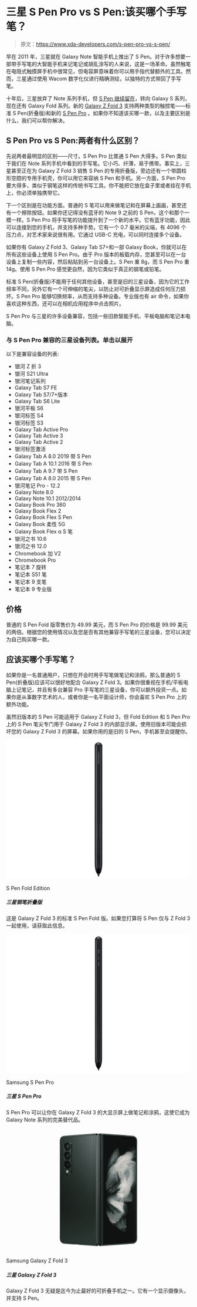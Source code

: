 # 三星 S Pen Pro vs S Pen:该买哪个手写笔？

> 原文：<https://www.xda-developers.com/s-pen-pro-vs-s-pen/>

早在 2011 年，三星就在 Galaxy Note 智能手机上推出了 S Pen。对于许多想要一部带手写笔的大智能手机来记笔记或胡乱涂写的人来说，这是一场革命。虽然触笔在电阻式触摸屏手机中很常见，但电容屏意味着你可以用手指代替额外的工具。然而，三星通过使用 Wacom 数字化仪进行精确测绘，以独特的方式带回了手写笔。

十年后，三星放弃了 Note 系列手机，但 [S Pen 继续留在](https://www.xda-developers.com/samsung-galaxy-s21-s-pen/)，转向 Galaxy S 系列，现在还有 Galaxy Fold 系列。新的 [Galaxy Z Fold 3](https://www.xda-developers.com/samsung-galaxy-z-fold-3/) 支持两种类型的触控笔——标准 S Pen(折叠版)和新的 [S Pen Pro](https://www.xda-developers.com/samsung-s-pen-pro/) 。如果你不知道该买哪一款，以及主要区别是什么，我们可以帮你解决。

## S Pen Pro vs S Pen:两者有什么区别？

先说两者最明显的区别——尺寸。S Pen Pro 比普通 S Pen 大得多。S Pen 类似于我们在 Note 系列手机中看到的手写笔。它小巧、纤薄，易于携带。事实上，三星甚至正在为 Galaxy Z Fold 3 销售 S Pen 的专用折叠版，旁边还有一个带圆柱形空腔的专用手机壳，你可以用它来容纳 S Pen 和手机。另一方面，S Pen Pro 要大得多，类似于钢笔这样的传统书写工具。你不能把它放在盒子里或者挂在手机上，你必须单独携带它。

下一个区别是在功能方面。普通的 S 笔可以用来做笔记和在屏幕上画画，甚至还有一个擦除按钮。如果你还记得没有蓝牙的 Note 9 之前的 S Pen，这个和那个一模一样。S Pen Pro 将手写笔的功能提升到了一个新的水平。它有蓝牙功能，因此可以连接到您的手机，并支持多种手势。它有一个 0.7 毫米的尖端，有 4096 个压力点，对艺术家来说很有用。它通过 USB-C 充电，可以同时连接多个设备。

如果你有 Galaxy Z Fold 3、Galaxy Tab S7+和一部 Galaxy Book，你就可以在所有这些设备上使用 S Pen Pro。由于 Pro 版本的板载内存，您甚至可以在一台设备上复制一些内容，然后粘贴到另一台设备上。S Pen 重 8g，而 S Pen Pro 重 14g。使用 S Pen Pro 感觉更自然，因为它类似于真正的钢笔或铅笔。

标准 S Pen(折叠版)不能用于任何其他设备，甚至是旧的三星设备，因为它的工作频率不同，另外它有一个可伸缩的笔尖，以防止对可折叠显示屏造成任何压力损坏。S Pen Pro 能够切换频率，从而支持多种设备。专业版也有 air 命令，如果你喜欢这种东西，还可以在相机应用程序中点击照片。

S Pen Pro 与三星的许多设备兼容，包括一些旧款智能手机、平板电脑和笔记本电脑。

### 与 S Pen Pro 兼容的三星设备列表。单击以展开

以下是兼容设备的列表:

*   银河 Z 折 3
*   银河 S21 Ultra
*   银河笔记系列
*   Galaxy Tab S7 FE
*   Galaxy Tab S7/7+版本
*   Galaxy Tab S6 Lite
*   银河平板 S6
*   银河标签 S4
*   银河标签 S3
*   Galaxy Tab Active Pro
*   Galaxy Tab Active 3
*   Galaxy Tab Active 2
*   银河标签激活
*   Galaxy Tab A 8.0 2019 带 S Pen
*   Galaxy Tab A 10.1 2016 带 S Pen
*   Galaxy Tab A 9.7 带 S Pen
*   Galaxy Tab A 8.0 2015 带 S Pen
*   银河笔记 Pro - 12.2
*   Galaxy Note 8.0
*   Galaxy Note 10.1 2012/2014
*   Galaxy Book Pro 360
*   Galaxy Book Flex 2
*   Galaxy Book Flex S Pen
*   Galaxy Book 柔性 5G
*   Galaxy Book Flex α S 笔
*   银河之书 10.6
*   银河之书 12.0
*   Chromebook 加 V2
*   Chromebook Pro
*   笔记本 7 旋转
*   笔记本 S51 笔
*   笔记本 9 支笔
*   笔记本 9 专业版

## 价格

普通的 S Pen Fold 版零售价为 49.99 美元，而 S Pen Pro 的价格是 99.99 美元的两倍。根据您的使用情况以及您是否有其他兼容手写笔的三星设备，您可以决定为自己购买哪一款。

## 应该买哪个手写笔？

如果你是一名普通用户，只想在开会时用手写笔做笔记和涂鸦，那么普通的 S Pen(折叠版)应该可以很好地配合 Galaxy Z Fold 3。如果你很重视在手机/平板电脑上记笔记，并且有多台兼容 Pro 手写笔的三星设备，你可以额外投资一点。如果你是从事数字艺术的人，或者你是一名平面设计师，你会喜欢 S Pen Pro 上的额外功能。

虽然旧版本的 S Pen 可能适用于 Galaxy Z Fold 3，但 Fold Edition 和 S Pen Pro 上的 S Pen 笔尖专门用于 Galaxy Z Fold 3 的内部显示屏。使用旧版本可能会损坏您的 Galaxy Z Fold 3 的屏幕。如果你用的是旧的 S Pen，手机甚至会提醒你。

 <picture>![This S Pen is lighter and requires no charging. It caters to more casual users and costs significantly less.](img/96f6b3ca3143a04d04d50f4df3c6a7e6.png)</picture> 

S Pen Fold Edition

##### 三星钢笔折叠版

这是 Galaxy Z Fold 3 的标准 S Pen Fold 版。如果您打算将 S Pen 仅与 Z Fold 3 一起使用，请获取此信息。

 <picture>![The S Pen Pro is a premium stylus from Samsung that works with the Galaxy Z Fold 3 and a few other Samsung tablets and laptops.](img/34321ae069295f37fdd0ea8b2e0845e4.png)</picture> 

Samsung S Pen Pro

##### 三星 S Pen Pro

S Pen Pro 可以让你在 Galaxy Z Fold 3 的大显示屏上做笔记和涂鸦，这使它成为 Galaxy Note 系列的完美替代品。

 <picture>![Get a straight $500 discount on the Galaxy Z Fold 3 from Walmart.](img/ff1caedab835954550741888e30007b9.png)</picture> 

Samsung Galaxy Z Fold 3

##### 三星 Galaxy Z Fold 3

Galaxy Z Fold 3 无疑是迄今为止最好的可折叠手机之一。它有一个显示摄像头，并支持 S Pen。